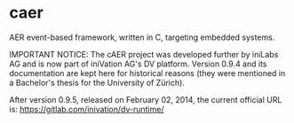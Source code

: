 caer
====
AER event-based framework, written in C, targeting embedded systems.

IMPORTANT NOTICE:
The cAER project was developed further by iniLabs AG and is now part of iniVation AG's DV platform.
Version 0.9.4 and its documentation are kept here for historical
reasons (they were mentioned in a Bachelor's thesis for the University of Zürich).

After version 0.9.5, released on February 02, 2014, the current official URL is:
https://gitlab.com/inivation/dv-runtime/
